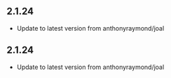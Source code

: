  
## 2.1.24
- Update to latest version from anthonyraymond/joal
 
## 2.1.24
- Update to latest version from anthonyraymond/joal

